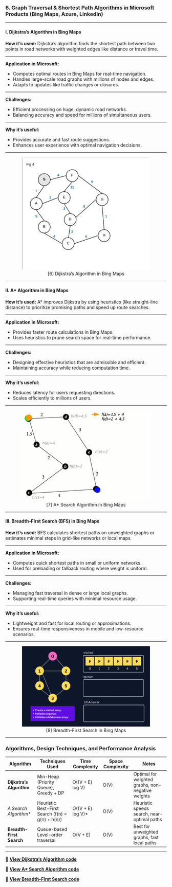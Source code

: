 
### **6. Graph Traversal & Shortest Path Algorithms in Microsoft Products (Bing Maps, Azure, LinkedIn)**

---

#### I. Dijkstra’s Algorithm in Bing Maps

**How it’s used:**
Dijkstra’s algorithm finds the shortest path between two points in road networks with weighted edges like distance or travel time.

---

**Application in Microsoft:**

* Computes optimal routes in Bing Maps for real-time navigation.
* Handles large-scale road graphs with millions of nodes and edges.
* Adapts to updates like traffic changes or closures.

---

**Challenges:**

* Efficient processing on huge, dynamic road networks.
* Balancing accuracy and speed for millions of simultaneous users.

---

**Why it’s useful:**

* Provides accurate and fast route suggestions.
* Enhances user experience with optimal navigation decisions.

---

<p align="center">
  <img src="https://github.com/Sindhuhurakadli/sindhu_portfolio.io/blob/main/images/Dijkstra.gif?raw=true" alt="Dijkstra Algorithm" width="400">
  <br>
  [6] Dijkstra’s Algorithm in Bing Maps
</p>

---

#### II. A\* Algorithm in Bing Maps

**How it’s used:**
A\* improves Dijkstra by using heuristics (like straight-line distance) to prioritize promising paths and speed up route searches.

---

**Application in Microsoft:**

* Provides faster route calculations in Bing Maps.
* Uses heuristics to prune search space for real-time performance.

---

**Challenges:**

* Designing effective heuristics that are admissible and efficient.
* Maintaining accuracy while reducing computation time.

---

**Why it’s useful:**

* Reduces latency for users requesting directions.
* Scales efficiently to millions of users.

---

<p align="center">
  <img src="https://github.com/Sindhuhurakadli/sindhu_portfolio.io/blob/main/images/A_search.gif?raw=true" alt="A* Search Algorithm" width="400">
  <br>
  [7] A* Search Algorithm in Bing Maps
</p>

---

#### III. Breadth-First Search (BFS) in Bing Maps

**How it’s used:**
BFS calculates shortest paths on unweighted graphs or estimates minimal steps in grid-like networks or local maps.

---

**Application in Microsoft:**

* Computes quick shortest paths in small or uniform networks.
* Used for preloading or fallback routing where weight is uniform.

---

**Challenges:**

* Managing fast traversal in dense or large local graphs.
* Supporting real-time queries with minimal resource usage.

---

**Why it’s useful:**

* Lightweight and fast for local routing or approximations.
* Ensures real-time responsiveness in mobile and low-resource scenarios.

---

<p align="center">
  <img src="https://github.com/Sindhuhurakadli/sindhu_portfolio.io/blob/main/images/BFS.gif?raw=true" alt="Breadth First Search" width="400">
  <br>
  [8] Breadth-First Search in Bing Maps
</p>

---

###  Algorithms, Design Techniques, and Performance Analysis

| Algorithm                | Techniques Used                                  | Time Complexity    | Space Complexity | Notes                                             |
| ------------------------ | ------------------------------------------------ | ------------------ | ---------------- | ------------------------------------------------- |
| **Dijkstra’s Algorithm** | Min-Heap (Priority Queue), Greedy + DP           | O((V + E) log V)   | O(V)             | Optimal for weighted graphs, non-negative weights |
| **A* Search Algorithm*\* | Heuristic Best-First Search (f(n) = g(n) + h(n)) | O((V + E) log V)\* | O(V)             | Heuristic speeds search, near-optimal paths       |
| **Breadth-First Search** | Queue-based Level-order traversal                | O(V + E)           | O(V)             | Best for unweighted graphs, fast local paths      |


---

🔗 **[View Dijkstra’s Algorithm code](https://github.com/Sindhuhurakadli/sindhu_portfolio.io/blob/main/codes/dijkstra.cpp)**

🔗 **[View A\* Search Algorithm code](https://github.com/Sindhuhurakadli/sindhu_portfolio.io/blob/main/codes/A_search)**

🔗 **[View Breadth-First Search code](https://github.com/Sindhuhurakadli/sindhu_portfolio.io/blob/main/codes/bfs.cpp)**

